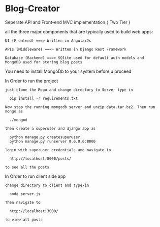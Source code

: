 # Blog-Creator
Seperate API and Front-end MVC implementation { Two Tier }
  
  all the three major components that are typically used to build web apps:

    UI (Frontend) ===> Written in AngularJs

    APIs (Middleware) ===> Written in Django Rest Framework

    Database (Backend) ===> SQlite used for default auth models and MongoDB used for storing blog posts
    
  You need to install MongoDb to your system before u proceed
  
  In Order to run the project 
    
    just clone the Repo and change directory to Server type in
    
      pip install -r requirements.txt
      
    Now stop the running mongodb server and unzip data.tar.bz2. Then run mongo as
      
      ./mongod
    
    then create a superuser and django app as
    
      python manage.py createsuperuser
      python manage.py runserver 0.0.0.0:8000
      
    login with superuser credentials and navigate to 
    
      http://localhost:8000/posts/
      
    to see all the posts
    
  In Order to run client side app
  
    change directory to client and type-in
      
      node server.js
      
    Then navigate to
    
      http://localhost:3000/
    
    to view all posts

